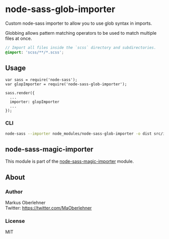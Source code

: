 # node-sass-glob-importer
Custom node-sass importer to allow you to use glob syntax in imports.

Globbing allows pattern matching operators to be used to match multiple files at once.

```scss
// Import all files inside the `scss` directory and subdirectories.
@import: 'scss/**/*.scss';
```

## Usage
```node
var sass = require('node-sass');
var glopImporter = require('node-sass-glob-importer');

sass.render({
  ...
  importer: glopImporter
  ...
});
```

### CLI
```bash
node-sass --importer node_modules/node-sass-glob-importer -o dist src/index.scss
```

## node-sass-magic-importer
This module is part of the [node-sass-magic-importer](https://github.com/maoberlehner/node-sass-magic-importer) module.

## About
### Author
Markus Oberlehner  
Twitter: https://twitter.com/MaOberlehner

### License
MIT
